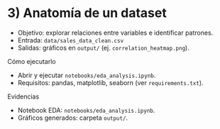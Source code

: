 # 3) Anatomía de un dataset

- Objetivo: explorar relaciones entre variables e identificar patrones.
- Entrada: `data/sales_data_clean.csv`
- Salidas: gráficos en `output/` (ej. `correlation_heatmap.png`).

Cómo ejecutarlo
- Abrir y ejecutar `notebooks/eda_analysis.ipynb`.
- Requisitos: pandas, matplotlib, seaborn (ver `requirements.txt`).

Evidencias
- Notebook EDA: `notebooks/eda_analysis.ipynb`.
- Gráficos generados: carpeta `output/`.

